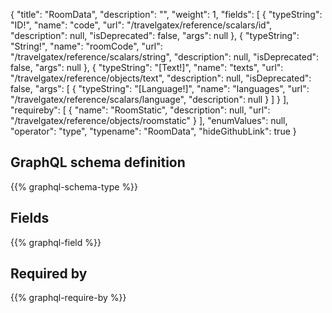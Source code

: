 {
  "title": "RoomData",
  "description": "",
  "weight": 1,
  "fields": [
    {
      "typeString": "ID!",
      "name": "code",
      "url": "/travelgatex/reference/scalars/id",
      "description": null,
      "isDeprecated": false,
      "args": null
    },
    {
      "typeString": "String!",
      "name": "roomCode",
      "url": "/travelgatex/reference/scalars/string",
      "description": null,
      "isDeprecated": false,
      "args": null
    },
    {
      "typeString": "[Text!]",
      "name": "texts",
      "url": "/travelgatex/reference/objects/text",
      "description": null,
      "isDeprecated": false,
      "args": [
        {
          "typeString": "[Language!]",
          "name": "languages",
          "url": "/travelgatex/reference/scalars/language",
          "description": null
        }
      ]
    }
  ],
  "requireby": [
    {
      "name": "RoomStatic",
      "description": null,
      "url": "/travelgatex/reference/objects/roomstatic"
    }
  ],
  "enumValues": null,
  "operator": "type",
  "typename": "RoomData",
  "hideGithubLink": true
}
## GraphQL schema definition

{{% graphql-schema-type %}}

## Fields

{{% graphql-field %}}

## Required by

{{% graphql-require-by %}}
